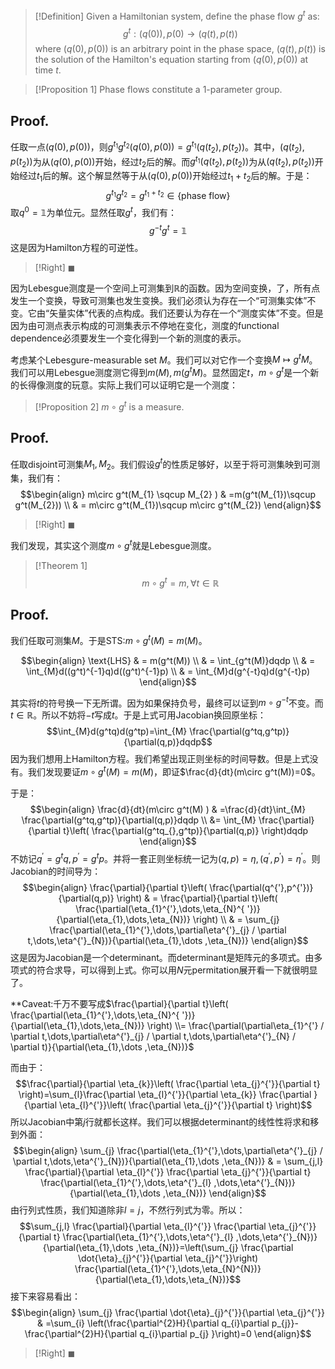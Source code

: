 >[!Definition]
>Given a Hamiltonian system, define the phase flow $g^t$ as:
>$$g^{t}:(q(0)),p(0)\rightarrow(q(t),p(t))$$
>where $(q(0),p(0))$ is an arbitrary point in the phase space, $(q(t),p(t))$ is the solution of the Hamilton's equation starting from $(q(0),p(0))$ at time $t$.

>[!Proposition 1]
>Phase flows constitute a 1-parameter group.
## Proof.
任取一点$(q(0),p(0))$，则$g^{t_{1}}g^{t_{2}}(q(0),p(0))=g^{t_{1}}(q(t_{2}),p(t_{2}))$。其中，$(q(t_{2}),p(t_{2}))$为从$(q(0),p(0))$开始，经过$t_{2}$后的解。而$g^{t_{1}}(q(t_{2}),p(t_{2}))$为从$(q(t_{2}),p(t_{2}))$开始经过$t_{1}$后的解。这个解显然等于从$(q(0),p(0))$开始经过$t_{1}+t_{2}$后的解。于是：
$$g^{t_{1}}g^{t_{2}}=g^{t_{1}+t_{2}}\in \{ \text{phase flow} \}$$
取$q^0=\mathbb{1}$为单位元。显然任取$g^{t}$，我们有：
$$g^{-t}g^{t}=\mathbb{1}$$
这是因为Hamilton方程的可逆性。
>[!Right]
>$\blacksquare$

因为Lebesgue测度是一个空间上可测集到$\mathbb{R}$的函数。因为空间变换，了，所有点发生一个变换，导致可测集也发生变换。我们必须认为存在一个“可测集实体”不变。它由“矢量实体”代表的点构成。我们还要认为存在一个“测度实体”不变。但是因为由可测点表示构成的可测集表示不停地在变化，测度的functional dependence必须要发生一个变化得到一个新的测度的表示。

考虑某个Lebesgure-measurable set $M$。我们可以对它作一个变换$M\mapsto g^{t}M$。我们可以用Lebesgue测度测它得到$m(M),m(g^{t}M)$。显然固定$t$，$m\circ g^t$是一个新的长得像测度的玩意。实际上我们可以证明它是一个测度：

>[!Proposition 2]
>$m\circ g^t$ is a measure.
>
## Proof.
任取disjoint可测集$M_{1},M_{2}$。我们假设$g^t$的性质足够好，以至于将可测集映到可测集，我们有：
$$\begin{align}
m\circ g^t(M_{1} \sqcup M_{2} ) & =m(g^t(M_{1})\sqcup g^t(M_{2})) \\
  & = m\circ g^t(M_{1})\sqcup m\circ g^t(M_{2})
\end{align}$$
>[!Right]
>$\blacksquare$

我们发现，其实这个测度$m\circ g^t$就是Lebesgue测度。

>[!Theorem 1]
>$$m\circ g^t=m,\forall t\in \mathbb{R}$$
## Proof.
我们任取可测集$M$。于是STS:$m\circ g^t(M)=m(M)$。

$$\begin{align}
\text{LHS} & = m(g^t(M)) \\
 & = \int_{g^t(M)}dqdp \\
 & = \int_{M}d((g^t)^{-1}q)d((g^t)^{-1}p) \\
 & = \int_{M}d(g^{-t}q)d(g^{-t}p)
\end{align}$$


其实将$t$的符号换一下无所谓。因为如果保持负号，最终可以证到$m\circ g^{-t}$不变。而$t\in \mathbb{R}$。所以不妨将$-t$写成$t$。于是上式可用Jacobian换回原坐标：
$$\int_{M}d(g^tq)d(g^tp)=\int_{M} \frac{\partial(g^tq,g^tp)}{\partial(q,p)}dqdp$$
因为我们想用上Hamilton方程。我们希望出现正则坐标的时间导数。但是上式没有。我们发现要证$m\circ g^t(M)=m(M)$，即证$\frac{d}{dt}(m\circ g^t(M))=0$。

于是：
$$\begin{align}
\frac{d}{dt}(m\circ g^t(M) ) & =\frac{d}{dt}\int_{M} \frac{\partial(g^tq,g^tp)}{\partial(q,p)}dqdp \\
 &= \int_{M} \frac{\partial}{\partial t}\left(  \frac{\partial(g^tq_{},g^tp)}{\partial(q,p)} \right)dqdp
\end{align}$$
不妨记$q^{'}=g^tq,p^{'}=g^tp$。并将一套正则坐标统一记为$(q,p)=\eta,(q^{'},p^{'})=\eta^{'}$。则Jacobian的时间导为：
$$\begin{align}
\frac{\partial}{\partial t}\left(  \frac{\partial(q^{'},p^{'})}{\partial(q,p)} \right) & = \frac{\partial}{\partial t}\left( \frac{\partial(\eta_{1}^{'},\dots,\eta_{N}^{ '})}{\partial(\eta_{1},\dots,\eta_{N})} \right) \\
 & = \sum_{j} \frac{\partial(\eta_{1}^{'},\dots,\partial\eta^{'}_{j} / \partial t,\dots,\eta^{'}_{N})}{\partial(\eta_{1},\dots ,\eta_{N})}
\end{align}$$
这是因为Jacobian是一个determinant。而determinant是矩阵元的多项式。由多项式的符合求导，可以得到上式。你可以用$N$元permitation展开看一下就很明显了。

**Caveat:千万不要写成$\frac{\partial}{\partial t}\left( \frac{\partial(\eta_{1}^{'},\dots,\eta_{N}^{ '})}{\partial(\eta_{1},\dots,\eta_{N})} \right) \\= \frac{\partial(\partial\eta_{1}^{'} / \partial t,\dots,\partial\eta^{'}_{j} / \partial t,\dots,\partial\eta^{'}_{N} / \partial t)}{\partial(\eta_{1},\dots ,\eta_{N})}$

而由于：
$$\frac{\partial}{\partial \eta_{k}}\left(  \frac{\partial \eta_{j}^{'}}{\partial t} \right)=\sum_{l}\frac{\partial \eta_{l}^{'}}{\partial \eta_{k}} \frac{\partial }{\partial \eta_{l}^{'}}\left(  \frac{\partial \eta_{j}^{'}}{\partial t} \right)$$
所以Jacobian中第$j$行就都长这样。我们可以根据determinant的线性性将求和移到外面：
$$\begin{align}
\sum_{j} \frac{\partial(\eta_{1}^{'},\dots,\partial\eta^{'}_{j} / \partial t,\dots,\eta^{'}_{N})}{\partial(\eta_{1},\dots ,\eta_{N})} 
 & = \sum_{j,l} \frac{\partial}{\partial \eta_{l}^{'}} \frac{\partial \eta_{j}^{'}}{\partial t} \frac{\partial(\eta_{1}^{'},\dots,\eta^{'}_{l} ,\dots,\eta^{'}_{N})}{\partial(\eta_{1},\dots ,\eta_{N})}
\end{align}$$
由行列式性质，我们知道除非$l=j$，不然行列式为零。所以：
$$\sum_{j,l} \frac{\partial}{\partial \eta_{l}^{'}} \frac{\partial \eta_{j}^{'}}{\partial t} \frac{\partial(\eta_{1}^{'},\dots,\eta^{'}_{l} ,\dots,\eta^{'}_{N})}{\partial(\eta_{1},\dots ,\eta_{N})}=\left(\sum_{j} \frac{\partial  \dot{\eta}_{j}^{'}}{\partial \eta_{j}^{'}}\right) \frac{\partial(\eta_{1}^{'},\dots,\eta_{N}^{N})}{\partial(\eta_{1},\dots,\eta_{N})}$$
接下来容易看出：
$$\begin{align}
\sum_{j} \frac{\partial  \dot{\eta}_{j}^{'}}{\partial \eta_{j}^{'}} & =\sum_{i} \left(\frac{\partial^{2}H}{\partial q_{i}\partial p_{j}}- \frac{\partial^{2}H}{\partial q_{i}\partial p_{j}  }\right)=0
\end{align}$$
>[!Right]
>$\blacksquare$

